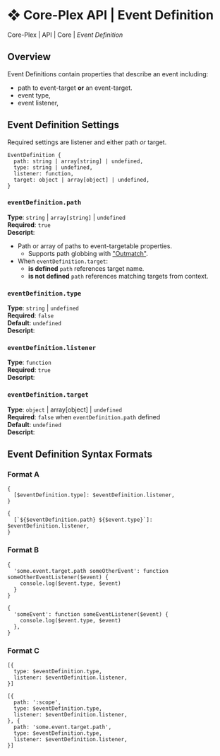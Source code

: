 # ❖ Core-Plex API \| Event Definition
Core-Plex \| API \| Core \| *Event Definition*  

## Overview
Event Definitions contain properties that describe an event including:
 - path to event-target **or** an event-target.  
 - event type, 
 - event listener, 

## Event Definition Settings
Required settings are listener and either path *or* target.  
```
EventDefinition {
  path: string | array[string] | undefined, 
  type: string | undefined, 
  listener: function, 
  target: object | array[object] | undefined, 
}
```
### `eventDefinition.path`
**Type**: `string` | `array[string]` | `undefined`  
**Required**: `true`  
**Descript**:  
 - Path or array of paths to event-targetable properties. 
   - Supports path globbing with ["Outmatch"](https://www.npmjs.com/package/outmatch#syntax).  
 - When `eventDefinition.target`: 
   - **is defined** `path` references target name.  
   - **is not defined** `path` references matching targets from context.   

### `eventDefinition.type`
**Type**: `string` \| `undefined`  
**Required**: `false`  
**Default**: `undefined`  
**Descript**:  

### `eventDefinition.listener`
**Type**: `function`  
**Required**: `true`  
**Descript**:  

### `eventDefinition.target`
**Type**: `object` \| array[object] \| `undefined`  
**Required**: `false` when `eventDefinition.path` defined  
**Default**: `undefined`  
**Descript**:  

## Event Definition Syntax Formats
### Format A
```
{
  [$eventDefinition.type]: $eventDefinition.listener,
}
```
```
{
  [`${$eventDefinition.path} ${$event.type}`]: $eventDefinition.listener,
}
```
### Format B
```
{
  'some.event.target.path someOtherEvent': function someOtherEventListener($event) {
    console.log($event.type, $event)
  }
}
```
```
{
  'someEvent': function someEventListener($event) {
    console.log($event.type, $event)
  },
}
```
### Format C
```
[{
  type: $eventDefinition.type,
  listener: $eventDefinition.listener,
}]
```

```
[{
  path: ':scope',
  type: $eventDefinition.type,
  listener: $eventDefinition.listener,
}, {
  path: 'some.event.target.path',
  type: $eventDefinition.type,
  listener: $eventDefinition.listener,
}]
```